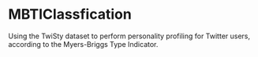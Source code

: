 # MBTIClassfication
Using the TwiSty dataset to perform personality profiling for Twitter users, according to the Myers-Briggs Type Indicator.
